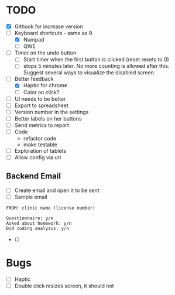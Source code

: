 # TODO
- [X] Githook for increase version
- [ ] Keyboard shortcuts - same as 9
  - [X] Numpad
  - [ ] QWE
- [ ] Timer on the undo button
  - [ ] Start timer when the first button is clicked (reset resets to 0)
  - [ ] stops 5 minutes later. No more counting is allowed after this. Suggest several ways to visualize the disabled screen.
- [ ] Better feedback
  - [X] Haptic for chrome
  - [ ] Color on click?
- [ ] UI needs to be better
- [ ] Export to spreadsheet
- [ ] Version number in the settings
- [ ] Better labels on her buttons
- [ ] Send metrics to report
- [ ] Code
  - refactor code
  - make testable
- [ ] Exploration of tablets
- [ ] Allow config via url

## Backend Email
- [ ] Create email and open it to be sent
- [ ] Sample email
```
FROM: clinic name (license number)

Questionnaire: y/n
Asked about homework: y/n 
Did coding analysis: y/n
```
- [ ]

# Bugs
- [ ] Haptic
- [ ] Double click resizes screen, it should not 